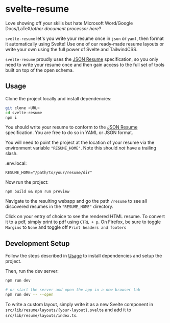 # svelte-resume

Love showing off your skills but hate Microsoft Word/Google Docs/LaTeX/*other
document processor here*?

`svelte-resume` let's you write your resume once in `json` or `yaml`, then
format it automatically using Svelte! Use one of our ready-made resume layouts
or write your own using the full power of Svelte and TailwindCSS.

`svelte-resume` proudly uses the [JSON Resume](https://jsonresume.org/schema)
specification, so you only need to write your resume once and then gain access
to the full set of tools built on top of the open schema.

## Usage

Clone the project locally and install dependencies:

```bash
git clone <URL>
cd svelte-resume
npm i
```

You should write your resume to conform to the
[JSON Resume](https://jsonresume.org/schema) specification. You are free to do
so in YAML or JSON format.

You will need to point the project at the location of your resume via the
environment variable `"RESUME_HOME"`. Note this should *not* have a trailing
slash.

.env.local:

```env
RESUME_HOME="/path/to/your/resume/dir"
```

Now run the project:

`npm build && npm run preview`

Navigate to the resulting webapp and go the path `/resume` to see all discovered
resumes in the `"RESUME_HOME"` directory.

Click on your entry of choice to see the rendered HTML resume. To convert it to
a pdf, simply print to pdf using `CTRL + p`. On Firefox, be sure to toggle
`Margins` to `None` and toggle off `Print headers and footers`

## Development Setup

Follow the steps described in [Usage](#usage) to install dependencies and setup
the project.

Then, run the dev server:

```bash
npm run dev

# or start the server and open the app in a new browser tab
npm run dev -- --open
```

To write a custom layout, simply write it as a new Svelte component in
`src/lib/resume/layouts/{your-layout}.svelte` and add it to
`src/lib/resume/layouts/index.ts`.
